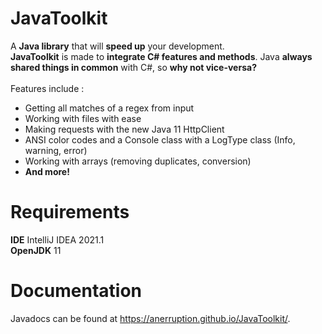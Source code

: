# JavaToolkit
A **Java library** that will **speed up** your development.<br/>
**JavaToolkit** is made to **integrate C# features and methods**. Java **always shared things in common** with C#, so **why not vice-versa?**<br/><br/>
Features include :<br/>
- Getting all matches of a regex from input
- Working with files with ease
- Making requests with the new Java 11 HttpClient
- ANSI color codes and a Console class with a LogType class (Info, warning, error)
- Working with arrays (removing duplicates, conversion)
- **And more!**

# Requirements
**IDE** IntelliJ IDEA 2021.1<br/>
**OpenJDK** 11

# Documentation
Javadocs can be found at https://anerruption.github.io/JavaToolkit/.
